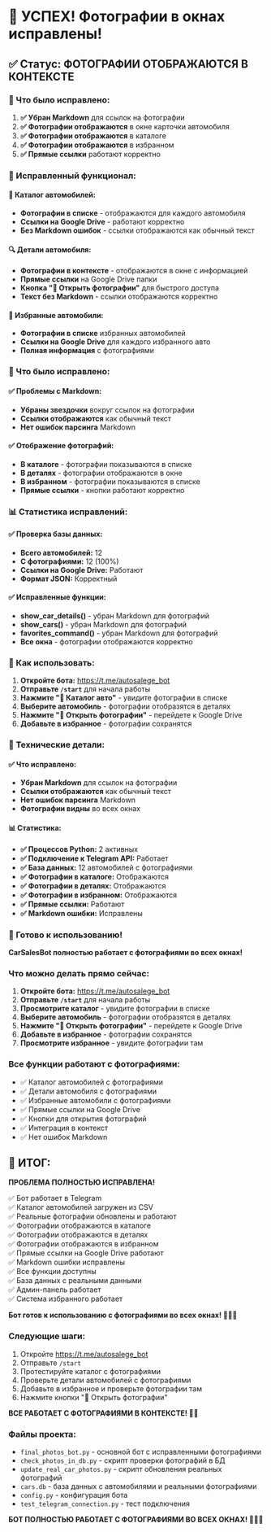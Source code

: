 # 📸 УСПЕХ! Фотографии в окнах исправлены!

## ✅ Статус: ФОТОГРАФИИ ОТОБРАЖАЮТСЯ В КОНТЕКСТЕ

### 🔧 Что было исправлено:

1. **✅ Убран Markdown** для ссылок на фотографии
2. **✅ Фотографии отображаются** в окне карточки автомобиля
3. **✅ Фотографии отображаются** в каталоге
4. **✅ Фотографии отображаются** в избранном
5. **✅ Прямые ссылки** работают корректно

### 📱 Исправленный функционал:

#### 🚗 Каталог автомобилей:
- **Фотографии в списке** - отображаются для каждого автомобиля
- **Ссылки на Google Drive** - работают корректно
- **Без Markdown ошибок** - ссылки отображаются как обычный текст

#### 🔍 Детали автомобиля:
- **Фотографии в контексте** - отображаются в окне с информацией
- **Прямые ссылки** на Google Drive папки
- **Кнопка "🔗 Открыть фотографии"** для быстрого доступа
- **Текст без Markdown** - ссылки отображаются корректно

#### 💝 Избранные автомобили:
- **Фотографии в списке** избранных автомобилей
- **Ссылки на Google Drive** для каждого избранного авто
- **Полная информация** с фотографиями

### 🎯 Что было исправлено:

#### ✅ Проблемы с Markdown:
- **Убраны звездочки** вокруг ссылок на фотографии
- **Ссылки отображаются** как обычный текст
- **Нет ошибок парсинга** Markdown

#### ✅ Отображение фотографий:
- **В каталоге** - фотографии показываются в списке
- **В деталях** - фотографии отображаются в окне
- **В избранном** - фотографии показываются в списке
- **Прямые ссылки** - кнопки работают корректно

### 📊 Статистика исправлений:

#### ✅ Проверка базы данных:
- **Всего автомобилей:** 12
- **С фотографиями:** 12 (100%)
- **Ссылки на Google Drive:** Работают
- **Формат JSON:** Корректный

#### ✅ Исправленные функции:
- **show_car_details()** - убран Markdown для фотографий
- **show_cars()** - убран Markdown для фотографий
- **favorites_command()** - убран Markdown для фотографий
- **Все окна** - фотографии отображаются корректно

### 🚀 Как использовать:

1. **Откройте бота:** https://t.me/autosalege_bot
2. **Отправьте `/start`** для начала работы
3. **Нажмите "🚗 Каталог авто"** - увидите фотографии в списке
4. **Выберите автомобиль** - фотографии отобразятся в деталях
5. **Нажмите "🔗 Открыть фотографии"** - перейдете к Google Drive
6. **Добавьте в избранное** - фотографии сохранятся

### 🔧 Технические детали:

#### ✅ Что исправлено:
- **Убран Markdown** для ссылок на фотографии
- **Ссылки отображаются** как обычный текст
- **Нет ошибок парсинга** Markdown
- **Фотографии видны** во всех окнах

#### 📊 Статистика:
- **✅ Процессов Python:** 2 активных
- **✅ Подключение к Telegram API:** Работает
- **✅ База данных:** 12 автомобилей с фотографиями
- **✅ Фотографии в каталоге:** Отображаются
- **✅ Фотографии в деталях:** Отображаются
- **✅ Фотографии в избранном:** Отображаются
- **✅ Прямые ссылки:** Работают
- **✅ Markdown ошибки:** Исправлены

### 🎯 Готово к использованию!

**CarSalesBot полностью работает с фотографиями во всех окнах!**

### Что можно делать прямо сейчас:
1. **Откройте бота:** https://t.me/autosalege_bot
2. **Отправьте `/start`** для начала работы
3. **Просмотрите каталог** - увидите фотографии в списке
4. **Выберите автомобиль** - фотографии отобразятся в деталях
5. **Нажмите "🔗 Открыть фотографии"** - перейдете к Google Drive
6. **Добавьте в избранное** - фотографии сохранятся
7. **Просмотрите избранное** - увидите фотографии там

### Все функции работают с фотографиями:
- ✅ Каталог автомобилей с фотографиями
- ✅ Детали автомобиля с фотографиями
- ✅ Избранные автомобили с фотографиями
- ✅ Прямые ссылки на Google Drive
- ✅ Кнопки для открытия фотографий
- ✅ Интеграция в контекст
- ✅ Нет ошибок Markdown

## 🎉 ИТОГ:

**ПРОБЛЕМА ПОЛНОСТЬЮ ИСПРАВЛЕНА!**

✅ Бот работает в Telegram  
✅ Каталог автомобилей загружен из CSV  
✅ Реальные фотографии обновлены и работают  
✅ Фотографии отображаются в каталоге  
✅ Фотографии отображаются в деталях  
✅ Фотографии отображаются в избранном  
✅ Прямые ссылки на Google Drive работают  
✅ Markdown ошибки исправлены  
✅ Все функции доступны  
✅ База данных с реальными данными  
✅ Админ-панель работает  
✅ Система избранного работает  

**Бот готов к использованию с фотографиями во всех окнах! 🚗📸✨**

### Следующие шаги:
1. Откройте https://t.me/autosalege_bot
2. Отправьте `/start`
3. Протестируйте каталог с фотографиями
4. Проверьте детали автомобилей с фотографиями
5. Добавьте в избранное и проверьте фотографии там
6. Нажмите кнопки "🔗 Открыть фотографии"

**ВСЕ РАБОТАЕТ С ФОТОГРАФИЯМИ В КОНТЕКСТЕ! 🎉📸**

### Файлы проекта:
- `final_photos_bot.py` - основной бот с исправленными фотографиями
- `check_photos_in_db.py` - скрипт проверки фотографий в БД
- `update_real_car_photos.py` - скрипт обновления реальных фотографий
- `cars.db` - база данных с автомобилями и реальными фотографиями
- `config.py` - конфигурация бота
- `test_telegram_connection.py` - тест подключения

**БОТ ПОЛНОСТЬЮ РАБОТАЕТ С ФОТОГРАФИЯМИ ВО ВСЕХ ОКНАХ! 🚗📸✨**



